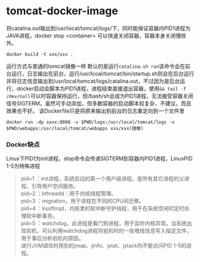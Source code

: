 # tomcat-docker-image
将catalina.out输出到/usr/local/tomcat/logs/下，同时能保证容器内PID1进程为JAVA进程，docker stop &lt;container> 可以快速关闭容器，容器本身关闭慢除外。
```
docker build -t xxx/xxx .
```
运行方式与普通的tomcat镜像一样
默认的是运行```catalina.sh run```该命令会在前台运行，日志输出在前台，运行/usr/lcoal/tomcat/bin/startup.sh则会在后台运行并将日志信息输出到/usr/local/tomcat/logs/catalina.out，不过因为是后台运行，docker启动会脚本为PID1进程，进程结束直接退出容器，使用```&& tail -f /dev/null```可以时容器保持运行，但/bash/sh会成为PID1进程，无法接受容器关闭信号SIGTERM，虽然可手动添加，但多数容器的启动脚本较复杂，不建议，而且效果也不好。 
该Dockerfile只是将原来输出到前台的日志重定向到一个文件里
```
docker run -dp xxxx:8080 -v $PWD/logs:/usr/local/tomcat/logs -v $PWD/webapps:/usr/local/tomcat/webapps xxx/xxx(镜像) 
```
### Docker缺点
Linux下PID1为init进程，stop命令会传递SIGTERM到容器内PID1进程，LinuxPID 1-5为特殊进程  
> pid=1 ：init进程，系统启动的第一个用户级进程，是所有其它进程的父进程，引导用户空间服务。  
> pid=2 ：kthreadd：用于内核线程管理。  
> pid=3 ：migration，用于进程在不同的CPU间迁移。  
> pid=4 ：ksoftirqd，内核里的软中断守护线程，用于在系统空闲时定时处理软中断事务。  
> pid=5 ：watchdog，此进程是看门狗进程，用于监听内核异常。当系统出现宕机，可以利用watchdog进程将宕机时的一些堆栈信息写入指定文件，用于事后分析宕机的原因。  
进行JVM调优时用到的jmap、jinfo、jstat、jstack均不能访问PID 1-5的进程。
